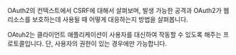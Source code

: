 OAuth2의 컨텍스트에서 CSRF에 대해서 살펴보며, 발생 가능한 공격과 OAuth2가 웹 리소스를 보호하는데 사용될 때 어떻게 대응하는지 방법을 살펴봅니다.

OAtuh2는 클라이언트 애플리케이션이 사용자를 대신하여 작동할 수 있도록 해주는 프로토콜입니다. 단, 사용자의 권한이 있는 경우에만 가능합니다. 